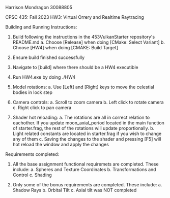 Harrison Mondragon
30088805

CPSC 435: Fall 2023
HW3: Virtual Orrery and Realtime Raytracing

Building and Running Instructions:

 1. Build following the instructions in the 453VulkanStarter repository's README.md
    a. Choose [Release] when doing [CMake: Select Variant]
    b. Choose [HW4] when doing [CMAKE: Build Target]

 2. Ensure build finished successfully

 3. Navigate to [build] where there should be a HW4 executible

 4. Run HW4.exe by doing ./HW4

 5. Model rotations:
    a. Use [Left] and [Right] keys to move the celestial bodies in lock step

 6. Camera controls:
    a. Scroll to zoom camera
    b. Left click to rotate camera
    c. Right click to pan camera

 7. Shader hot reloading:
    a. The rotations are all in correct relation to eachother. If you update moon_axial_period located in the
       main function of starter.frag, the rest of the rotations will update proportionally.
    b. Light related constants are located in starter.frag if you wish to change any of them
    c. Saving the changes to the shader and pressing [F5] will hot reload the window and apply the changes

Requirements completed:
 1. All the base assignment functional requiremets are completed. These include:
    a. Spheres and Texture Coordinates
    b. Transformations and Control
    c. Shading

 2. Only some of the bonus requirements are completed. These include:
    a. Shadow Rays
    b. Orbital Tilt
    c. Axial tilt was NOT completed
